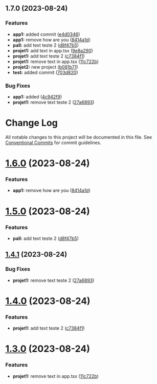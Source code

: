 

## 1.7.0 (2023-08-24)


### Features

* **app1:** added commit ([e4d0346](https://github.com/RodrigoPerlin/monorepo/commit/e4d0346a460c3f4cc6b7a27ea029a10fd14e0361))
* **app1:** remove how are you ([8414a1d](https://github.com/RodrigoPerlin/monorepo/commit/8414a1d2116c0e93873620f52fedf4fa96ab6adb))
* **pall:** add text teste 2 ([d8f47b5](https://github.com/RodrigoPerlin/monorepo/commit/d8f47b57f3dcce830b665eeb6db00603ee25202f))
* **projet1:** add text in app.tsx ([9e8a290](https://github.com/RodrigoPerlin/monorepo/commit/9e8a2905f536b053c75777eb6492d46ec14a103c))
* **projet1:** add text teste 2 ([c7384f1](https://github.com/RodrigoPerlin/monorepo/commit/c7384f1637f76aaac5d2b0e7c9ed7e2f6fd3b9d3))
* **projet1:** remove text in app.tsx ([11c722b](https://github.com/RodrigoPerlin/monorepo/commit/11c722bed5437cde6065facc85496351803a0751))
* **projet2:** new project ([b081b71](https://github.com/RodrigoPerlin/monorepo/commit/b081b71a88d01ab00c144330e44180342ca133e6))
* **test:** added commit ([703d820](https://github.com/RodrigoPerlin/monorepo/commit/703d820a67a78638ddaf2bde1524a2ee452cb423))


### Bug Fixes

* **app1:** added ([4c942f9](https://github.com/RodrigoPerlin/monorepo/commit/4c942f9da36ef1ae68f20a9f4ed0bdda6dd36d72))
* **projet1:** remove text teste 2 ([27a6893](https://github.com/RodrigoPerlin/monorepo/commit/27a6893c20061c372d36fb99613a99604809c4a0))

# Change Log

All notable changes to this project will be documented in this file.
See [Conventional Commits](https://conventionalcommits.org) for commit guidelines.

# [1.6.0](https://github.com/RodrigoPerlin/monorepo/compare/@ds/projeto1@1.5.0...@ds/projeto1@1.6.0) (2023-08-24)


### Features

* **app1:** remove how are you ([8414a1d](https://github.com/RodrigoPerlin/monorepo/commit/8414a1d2116c0e93873620f52fedf4fa96ab6adb))





# [1.5.0](https://github.com/RodrigoPerlin/monorepo/compare/@ds/projeto1@1.4.1...@ds/projeto1@1.5.0) (2023-08-24)


### Features

* **pall:** add text teste 2 ([d8f47b5](https://github.com/RodrigoPerlin/monorepo/commit/d8f47b57f3dcce830b665eeb6db00603ee25202f))





## [1.4.1](https://github.com/RodrigoPerlin/monorepo/compare/@ds/projeto1@1.4.0...@ds/projeto1@1.4.1) (2023-08-24)


### Bug Fixes

* **projet1:** remove text teste 2 ([27a6893](https://github.com/RodrigoPerlin/monorepo/commit/27a6893c20061c372d36fb99613a99604809c4a0))





# [1.4.0](https://github.com/RodrigoPerlin/monorepo/compare/@ds/projeto1@1.3.0...@ds/projeto1@1.4.0) (2023-08-24)


### Features

* **projet1:** add text teste 2 ([c7384f1](https://github.com/RodrigoPerlin/monorepo/commit/c7384f1637f76aaac5d2b0e7c9ed7e2f6fd3b9d3))





# [1.3.0](https://github.com/RodrigoPerlin/monorepo/compare/@ds/projeto1@1.2.0...@ds/projeto1@1.3.0) (2023-08-24)


### Features

* **projet1:** remove text in app.tsx ([11c722b](https://github.com/RodrigoPerlin/monorepo/commit/11c722bed5437cde6065facc85496351803a0751))